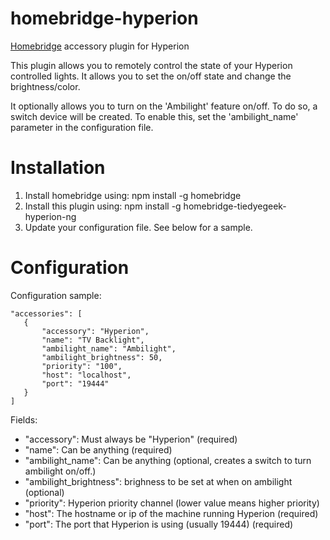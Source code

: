 # homebridge-hyperion
[Homebridge](https://github.com/nfarina/homebridge) accessory plugin for Hyperion

This plugin allows you to remotely control the state of your Hyperion controlled lights.  It allows you to set the on/off state and change the brightness/color.

It optionally allows you to turn on the 'Ambilight' feature on/off. To do so, a switch device will be created. To enable this, set the 'ambilight_name' parameter in the configuration file.

# Installation

1. Install homebridge using: npm install -g homebridge
2. Install this plugin using: npm install -g homebridge-tiedyegeek-hyperion-ng
3. Update your configuration file. See below for a sample.

# Configuration

Configuration sample:

 ```
"accessories": [
    {
        "accessory": "Hyperion",
        "name": "TV Backlight",
        "ambilight_name": "Ambilight",
        "ambilight_brightness": 50,
        "priority": "100",
        "host": "localhost",
        "port": "19444"
    }
]
```

Fields:

* "accessory": Must always be "Hyperion" (required)
* "name": Can be anything (required)
* "ambilight_name": Can be anything (optional, creates a switch to turn ambilight on/off.)
* "ambilight_brightness": brighness to be set at when on ambilight (optional)
* "priority": Hyperion priority channel (lower value means higher priority)
* "host": The hostname or ip of the machine running Hyperion (required)
* "port": The port that Hyperion is using (usually 19444) (required)
